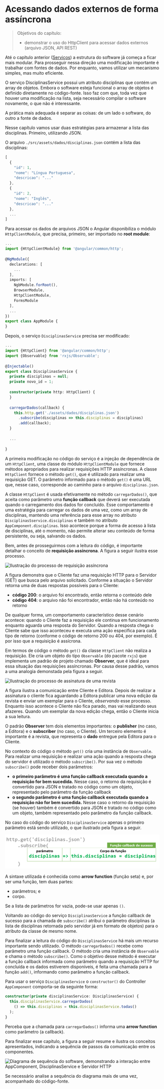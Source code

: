 # Acessando dados externos de forma assíncrona

> Objetivos do capítulo:
>
> * demonstrar o uso do HttpClient para acessar dados externos \(arquivo JSON, API REST\)

Até o capítulo anterior \([Serviços](/servicos.md)\) a estrutura do software já começa a ficar mais modular. Para prosseguir nessa direção uma modificação importante é trabalhar com fontes de dados. Por enquanto, vamos utilizar um mecanismo simples, mas muito eficiente.

O serviço DisciplinasService possui um atributo disciplinas que contém um array de objetos. Embora o software esteja funcional o array de objetos é definido diretamente no código-fonte. Isso faz com que, toda vez que houver uma modificação na lista, seja necessário compilar o software novamente, o que não é interessante.

A prática mais adequada é separar as coisas: de um lado o software, do outro a fonte de dados.

Nesse capítulo vamos usar duas estratégias para armazenar a lista das disciplinas. Primeiro, utilizando JSON.

O arquivo `./src/assets/dados/disciplinas.json` contém a lista das disciplinas:

```js
[
  {
    "id": 1,
    "nome": "Língua Portuguesa",
    "descricao": "..."
  },
  {
    "id": 2,
    "nome": "Inglês",
    "descricao": "..."
  },
  ...
]
```

Para acessar os dados de arquivos JSON o Angular disponibiliza o módulo `HttpClientModule`, que precisa, primeiro, ser importado no **root module**:

```typescript
...
import {HttpClientModule} from '@angular/common/http';

@NgModule({
  declarations: [
    ...
  ],
  imports: [
    NgbModule.forRoot(),
    BrowserModule,
    HttpClientModule,
    FormsModule
  ],
  ...
})
export class AppModule {
}
```

Depois, o serviço `DisciplinasService` precisa ser modificado:

```typescript
...
import {HttpClient} from '@angular/common/http';
import {Observable} from 'rxjs/Observable';

@Injectable()
export class DisciplinasService {
  private disciplinas = null;
  private novo_id = 1;

  constructor(private http: HttpClient) {
  }

  carregarDados(callback) {
    this.http.get('./assets/dados/disciplinas.json')
      .subscribe(disciplinas => this.disciplinas = disciplinas)
      .add(callback);
  }

  ...

}
```

A primeira modificação no código do serviço é a injeção de dependência de um `HttpClient`, uma classe do módulo `HttpClientModule` que fornece métodos apropriados para realizar requisições HTTP assíncronas. A classe `HttpClient` fornece o método `get()`, que é utilizado para realizar uma requisição GET. O parâmetro informado para o método `get()` é uma URL que, nesse caso, corresponde ao caminho para o arquivo `disciplinas.json`.

A classe `HttpClient` é usada efetivamente no método `carregarDados()`, que aceita como parâmetro uma **função callback** que deverá ser executada quando o carregamento dos dados for concluído. Esse comportamento é uma estratégia para carregar os dados de uma vez, como um array de disciplinas, mantendo uma referência para esse array no atributo `DisciplinasSservice.disciplinas` e também no atributo `AppComponent.disciplinas`. Isso acontece porque a forma de acesso à lista de disciplinas, até o momento, não permite alterar seu conteúdo de forma persistente, ou seja, salvando os dados.

Bem, antes de prosseguirmos com a leitura do código, é importante detalhar o conceito de **requisição assíncrona**. A figura a seguir ilustra esse processo.

![Ilustração do processo de requisição assíncrona](https://www.planttext.com/plantuml/img/VP0z3i8m38NtdC8Z35GLwiI0g13Y07HaiHeFGQaDJjg1wt0BLYw6GVmAYSZAak-zb-T5ogYvxw9ponY8Cy5a3XlI8NZH6QnN3VYGsh2FWJ4LkoJidi_VQ6DgX2Wjnd141G6bjjSaiELV3umPQZtqOH0WReMpeXSOJSjoxC3EPyZZQpEuSNGv6sY33_cFDyL4BtE-dBuJghBwav2eUwSuOk-Aee3Qj5R4atMoQu-AztvPb0MCS6vXhEtn2W00)

A figura demonstra que o Cliente faz uma requisição HTTP para o Servidor \(GET\) que busca pelo arquivo solicitado. Conforme a situação o Servidor retorna uma de duas respostas possíveis para o Cliente:

* **código 200**: o arquivo foi encontrado, então retorna o conteúdo dele
* **código 404**: o arquivo não foi encontrador, então não há conteúdo no retorno

De qualquer forma, um comportamento característico desse cenário acontece: quando o Cliente faz a requisição ele continua em funcionamento enquanto aguarda uma resposta do Servidor. Quando a resposta chega o Cliente sabe que isso aconteceu e executa uma ação específica para cada tipo de retorno \(conforme o código de retorno 200 ou 404, por exemplo\). É por isso que a requisição é assícrona.

Em termos de código o método `get()` da classe `HttpClient` não realiza a requisição. Ele cria um objeto do tipo `Observable` \(do pacote `rxjs`\) que implementa um padrão de projeto chamado **Observer**, que é ideal para essa situação das requisições assíncronas. Por causa desse padrão, vamos a uma analogia demonstada pela figura a seguir.

![Ilustração do processo de assinatura de uma revista](https://www.planttext.com/plantuml/img/TP313OCm34NlcS8Bm02ega28Mm_j26wILfOWGKx2GZrKwXeiLWjeeHAzsk_PNxyC4JcchbMgRicwQ24xGcCeUiO2Bico1mo1738Wi1r83BK0FspD98n6Wo6AP3pe-UAMNfuKK4qtOvAnzkv6t8cOGtLFoCQ2ymE2DJG-nuTNUIwRo1Wyz2W6Gf-kBMcSrY1ywbOSp3SeYBaRzZpx_FjeO-w6Rjn0-5_vD7Z8LkKqlZQzgT8w8ss_0G00)

A figura ilustra a comunicação entre Cliente e Editora. Depois de realizar a assinatura o cliente fica aguardando a Editora publicar uma nova edição da revista e enviar um exemplar para o Cliente, _observando_ esse processo. Enquanto isso acontece o Cliente não fica parado, mas vai realizando seus afazeres. Quando um exemplar da nova edição chega, então o Cliente inicia a sua leitura.

O padrão **Observer** tem dois elementos importantes: o **publisher** \(no caso, a Editora\) e o **subscriber** \(no caso, o Cliente\). Um terceiro elemento é importante é a revista, que representa o **dado** entregue pela Editora para o Cliente.

No contexto do código o método `get()` cria uma instância de `Observable`. Para realizar uma requisição e realizar uma ação quando a resposta chega do servidor é utilizado o método `subscribe()`. Por sua vez o método `subscribe()` pode receber dois parâmetros:

* **o primeiro parâmetro é uma função callback executada quando a requisição for bem sucedida.** Nesse caso, o retorno da requisição é convertido para JSON e tratado no código como um objeto, representado pelo parâmetro da função callback
* **o segundo parâmetro é uma função callback executada quando a requisição não for bem sucedida.** Nesse caso o retorno da requisição \(se houver\) também é convertido para JSON e tratado no código como um objeto, também representado pelo parâmetro da função callback.

No caso do código do serviço `DisciplinasService` apenas o primeiro parâmetro está sendo utilizado, o que ilustrado pela figura a seguir.

![Ilustração da composição de uma função callback para o método subscribe()](/assets/httpclient-observer-subscribe-callback.png)

A sintaxe utilizada é conhecida como **arrow function** \(função seta\) e, por ser uma função, tem duas partes:

* parâmetros; e 
* corpo.

Se a lista de parâmetros for vazia, pode-se usar apenas `()`. 

Voltando ao código do serviço `DisciplinasService` a função callback de sucesso para a chamada de `subscribe()` atribui o parâmetro disciplinas \(a lista de disciplinas retornada pelo servidor já em formato de objetos\) para o atributo da classe de mesmo nome.

Para finalizar a leitura do código do `DisciplinasService` há mais um recurso importante sendo utilizado. O método `carregarDados()` recebe como parâmetro uma função callback. O método cria uma instância de `Observable` e chama o método `subscribe()`. Como o objetivo desse método é executar a função callback informada como parâmetro quando a requisição HTTP for concluída e os dados estiverem disponíveis, é feita uma chamada para a função `add()`, informando como parâmetro a função callback.

Para usar o serviço `DisciplinasService` o `constructor()` do Controller `AppComponent` comporta-se da seguinte forma:

```typescript
constructor(private disciplinasService: DisciplinasService) {
  this.disciplinasService.carregarDados(
    () => this.disciplinas = this.disciplinasService.todas()
  );
}
```

Perceba que a chamada para `carregarDados()` informa uma **arrow function** como parâmetro \(a callback\).

Para finalizar esse capítulo, a figura a seguir resume e ilustra os conceitos apresentados, indicando a sequência de passos da comunicação entre os componentes.

![Diagrama de sequência do software, demonstrando a interação entre AppComponent, DisciplinasService e Servidor HTTP](https://www.planttext.com/plantuml/img/bLFDJW913BxFK_G6c-Wy05424QD74pcIcB9Jbz5bkdQw9BwEZ-6L5tCMGLX-8jncfkttVVtQ6KH5qNfUcc5LtV6yua11uReF8nzpNvK-O7mcMVYSUf2Z21Ke8tGSkpcMvHJpzymSvfv2cAbMas0Bqcx7RUFsBNBeP2aIwsdCnKzf2vzUqRb_wLP7n_BoE1u_zU3XVWpx3CPQ2yEYHd48GieI61n3N9T2KvfoJ0lhf1iSb9RVRWM1yb7x1HzIdk_DJYdSza5dFjhMssw62Qm4uekPDdFvjMRLov-1gP4CC6aKptA1ZWrQDpj9qioZ1Nyr2HNAycjEAia4sbkLx62zTkyNjhuMQfKTnet8abxtDBOLjCquPzatyCUDQ-iVYk3dpJQpRyo0Wal_wWS0)

Se necessário analise a sequência do diagrama mais de uma vez, acompanhado do código-fonte.

